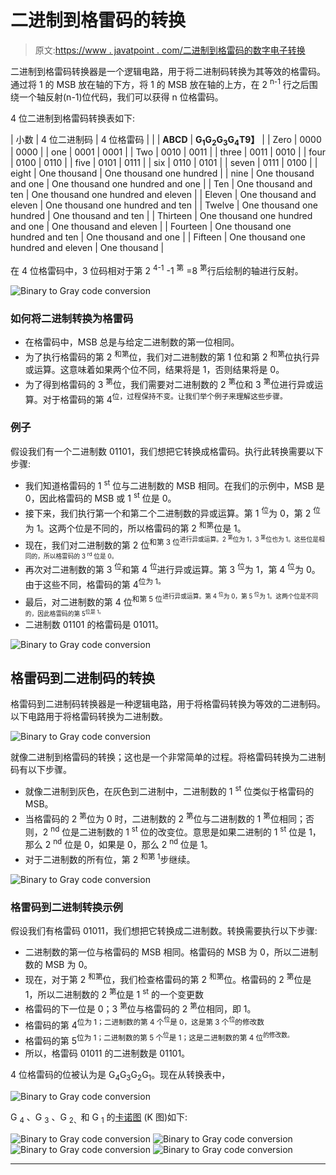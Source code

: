 # 二进制到格雷码的转换

> 原文:[https://www . javatpoint . com/二进制到格雷码的数字电子转换](https://www.javatpoint.com/binary-to-gray-code-cconversion-in-digital-electronics)

二进制到格雷码转换器是一个逻辑电路，用于将二进制码转换为其等效的格雷码。通过将 1 的 MSB 放在轴的下方，将 1 的 MSB 放在轴的上方，在 2 <sup>n-1</sup> 行之后围绕一个轴反射(n-1)位代码，我们可以获得 n 位格雷码。

4 位二进制到格雷码转换表如下:

| 小数 | 4 位二进制码 | 4 位格雷码 |
|  | **ABCD** | **G<sub>1</sub>G<sub>2</sub>G<sub>3</sub>G<sub>4</sub>T9】** |
| Zero | 0000 | 0000 |
| one | 0001 | 0001 |
| Two | 0010 | 0011 |
| three | 0011 | 0010 |
| four | 0100 | 0110 |
| five | 0101 | 0111 |
| six | 0110 | 0101 |
| seven | 0111 | 0100 |
| eight | One thousand | One thousand one hundred |
| nine | One thousand and one | One thousand one hundred and one |
| Ten | One thousand and ten | One thousand one hundred and eleven |
| Eleven | One thousand and eleven | One thousand one hundred and ten |
| Twelve | One thousand one hundred | One thousand and ten |
| Thirteen | One thousand one hundred and one | One thousand and eleven |
| Fourteen | One thousand one hundred and ten | One thousand and one |
| Fifteen | One thousand one hundred and eleven | One thousand |

在 4 位格雷码中，3 位码相对于第 2 <sup>4-1</sup> -1 <sup>第</sup> =8 <sup>第</sup>行后绘制的轴进行反射。

![Binary to Gray code conversion](../Images/ab41a9a675639f246a48ec696c18ebcd.png)

### 如何将二进制转换为格雷码

*   在格雷码中，MSB 总是与给定二进制数的第一位相同。
*   为了执行格雷码的第 2 <sup>和第</sup>位，我们对二进制数的第 1 位和第 2 <sup>和第</sup>位执行异或运算。这意味着如果两个位不同，结果将是 1，否则结果将是 0。
*   为了得到格雷码的 3 <sup>第</sup>位，我们需要对二进制数的 2 <sup>第</sup>位和 3 <sup>第</sup>位进行异或运算。对于格雷码的第 4<sup>位，过程保持不变。让我们举个例子来理解这些步骤。</sup>

### 例子

假设我们有一个二进制数 01101，我们想把它转换成格雷码。执行此转换需要以下步骤:

*   我们知道格雷码的 1 <sup>st</sup> 位与二进制数的 MSB 相同。在我们的示例中，MSB 是 0，因此格雷码的 MSB 或 1 <sup>st</sup> 位是 0。
*   接下来，我们执行第一个和第二个二进制数的异或运算。第 1 <sup>位</sup>为 0，第 2 <sup>位</sup>为 1。这两个位是不同的，所以格雷码的第 2 <sup>和第</sup>位是 1。
*   现在，我们对二进制数的第 2 位<sup>和第 3 位<sup>进行异或运算。2 <sup>第</sup>位为 1，3 <sup>第</sup>位也为 1。这些位是相同的，所以格雷码的 3 <sup>rd</sup> 位是 0。</sup></sup>
*   再次对二进制数的第 3 <sup>位</sup>和第 4 <sup>位</sup>进行异或运算。第 3 <sup>位</sup>为 1，第 4 <sup>位</sup>为 0。由于这些不同，格雷码的第 4<sup>位为 1。</sup>
*   最后，对二进制数的第 4 位<sup>和第 5 位<sup>进行异或运算。第 4 <sup>位</sup>为 0，第 5 <sup>位</sup>为 1。这两个位是不同的，因此格雷码的第 5<sup>位是 1。</sup></sup></sup>
*   二进制数 01101 的格雷码是 01011。

![Binary to Gray code conversion](../Images/0eb1ce58d1d72b00236748b7ac654505.png)

## 格雷码到二进制码的转换

格雷码到二进制码转换器是一种逻辑电路，用于将格雷码转换为等效的二进制码。以下电路用于将格雷码转换为二进制数。

![Binary to Gray code conversion](../Images/ca2cc70265058851f7fa99024743b886.png)

就像二进制到格雷码的转换；这也是一个非常简单的过程。将格雷码转换为二进制码有以下步骤。

*   就像二进制到灰色，在灰色到二进制中，二进制数的 1 <sup>st</sup> 位类似于格雷码的 MSB。
*   当格雷码的 2 <sup>第</sup>位为 0 时，二进制数的 2 <sup>第</sup>位与二进制数的 1 <sup>第</sup>位相同；否则，2 <sup>nd</sup> 位是二进制数的 1 <sup>st</sup> 位的改变位。意思是如果二进制的 1 <sup>st</sup> 位是 1，那么 2 <sup>nd</sup> 位是 0，如果是 0，那么 2 <sup>nd</sup> 位是 1。
*   对于二进制数的所有位，第 2 <sup>和第 1</sup>步继续。

![Binary to Gray code conversion](../Images/58cbe838b10ac078654d8f19804e9327.png)

### 格雷码到二进制转换示例

假设我们有格雷码 01011，我们想把它转换成二进制数。转换需要执行以下步骤:

*   二进制数的第一位与格雷码的 MSB 相同。格雷码的 MSB 为 0，所以二进制数的 MSB 为 0。
*   现在，对于第 2 <sup>和第</sup>位，我们检查格雷码的第 2 <sup>和第</sup>位。格雷码的 2 <sup>第</sup>位是 1，所以二进制数的 2 <sup>第</sup>位是 1 <sup>st</sup> 的一个变更数
*   格雷码的下一位是 0；3 <sup>第</sup>位与格雷码的 2 <sup>第</sup>位相同，即 1。
*   格雷码的第 4<sup>位为 1；二进制数的第 4 个<sup>位</sup>是 0，这是第 3 个<sup>位</sup>的修改数</sup>
*   格雷码的第 5<sup>位为 1；二进制数的第 5 个<sup>位</sup>是 1；这是二进制数的第 4 位<sup>的修改数。</sup></sup>
*   所以，格雷码 01011 的二进制数是 01101。

4 位格雷码的位被认为是 G<sub>4</sub>G<sub>3</sub>G<sub>2</sub>G<sub>1</sub>。现在从转换表中，

![Binary to Gray code conversion](../Images/4629e388471f6342866cc3bf3ba1f303.png)

G <sub>4</sub> 、G <sub>3</sub> 、G <sub>2、</sub>和 G <sub>1</sub> 的[卡诺图](https://www.electrical4u.com/k-map/) (K 图)如下:

![Binary to Gray code conversion](../Images/e44f2a5332216f12436d74926583a3eb.png)
![Binary to Gray code conversion](../Images/a475c1cb4f31a8f5041746a3b6017566.png)
![Binary to Gray code conversion](../Images/336331ee264fd033e09f5357cd33c86b.png)
![Binary to Gray code conversion](../Images/24573c20e3e8727f51d58a72a92cac2f.png)

* * *